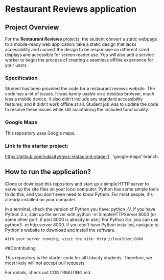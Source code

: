 # Restaurant Reviews application

## Project Overview

For the **Restaurant Reviews** projects, the student convert a static webpage to a mobile-ready web application: take a static design that lacks accessibility and convert the design to be responsive on different sized displays and accessible for screen reader use. You will also add a service worker to begin the process of creating a seamless offline experience for your users.

### Specification

Student has been provided the code for a restaurant reviews website. The code has a lot of issues. It was barely usable on a desktop browser, much less a mobile device. It also didn’t include any standard accessibility features, and it didn’t work offline at all. Student job was to update the code to resolve these issues while still maintaining the included functionality.

### Google Maps

This repository uses Google maps.

### Link to the starter project:

https://github.com/udacity/mws-restaurant-stage-1 , 'google-maps' branch.

## How to run the application?

Clone or download this repository and start up a simple HTTP server to serve up the site files on your local computer. Python has some simple tools to do this, and you don't even need to know Python. For most people, it's already installed on your computer.

In a terminal, check the version of Python you have: python -V. If you have Python 2.x, spin up the server with python -m SimpleHTTPServer 8000 (or some other port, if port 8000 is already in use.) For Python 3.x, you can use python3 -m http.server 8000. If you don't have Python installed, navigate to Python's website to download and install the software.

    With your server running, visit the site: http://localhost:8000.

##Contributing

This repository is the starter code for all Udacity students. Therefore, we most likely will not accept pull requests.

For details, check out CONTRIBUTING.md.
